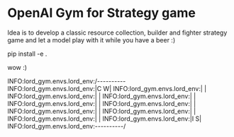 # OpenAI Gym for Strategy game

Idea is to develop a classic resource collection, builder and fighter strategy game and let a model play with it while you have a beer :)


pip install -e .


wow :)

INFO:lord_gym.envs.lord_env:/----------\
INFO:lord_gym.envs.lord_env:|C        W|
INFO:lord_gym.envs.lord_env:|          |
INFO:lord_gym.envs.lord_env:|          |
INFO:lord_gym.envs.lord_env:|          |
INFO:lord_gym.envs.lord_env:|          |
INFO:lord_gym.envs.lord_env:|          |
INFO:lord_gym.envs.lord_env:|          |
INFO:lord_gym.envs.lord_env:|          |
INFO:lord_gym.envs.lord_env:|          |
INFO:lord_gym.envs.lord_env:|I        S|
INFO:lord_gym.envs.lord_env:\----------/